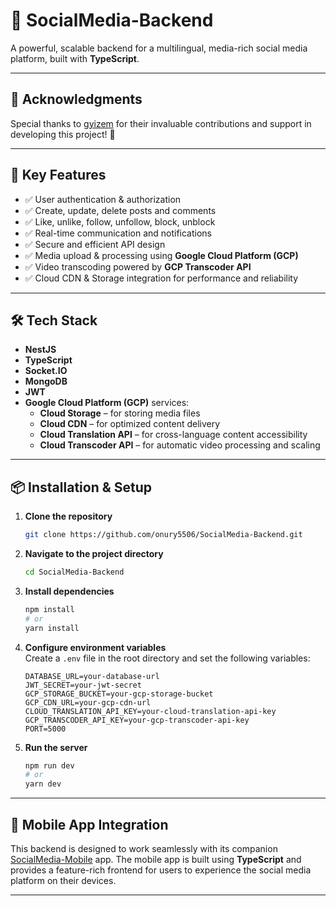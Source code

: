 # 🌟 SocialMedia-Backend

A powerful, scalable backend for a multilingual, media-rich social media platform, built with **TypeScript**.

---

## 🙌 Acknowledgments

Special thanks to [gyizem](https://github.com/gyizem) for their invaluable contributions and support in developing this project! 🎉

---

## 🚀 Key Features

- ✅ User authentication & authorization  
- ✅ Create, update, delete posts and comments  
- ✅ Like, unlike, follow, unfollow, block, unblock  
- ✅ Real-time communication and notifications  
- ✅ Secure and efficient API design  
- ✅ Media upload & processing using **Google Cloud Platform (GCP)**  
- ✅ Video transcoding powered by **GCP Transcoder API**  
- ✅ Cloud CDN & Storage integration for performance and reliability  

---

## 🛠️ Tech Stack

- **NestJS**
- **TypeScript**
- **Socket.IO**
- **MongoDB**
- **JWT**
- **Google Cloud Platform (GCP)** services:
  - **Cloud Storage** – for storing media files  
  - **Cloud CDN** – for optimized content delivery  
  - **Cloud Translation API** – for cross-language content accessibility  
  - **Cloud Transcoder API** – for automatic video processing and scaling  

---

## 📦 Installation & Setup

1. **Clone the repository**  
   ```bash
   git clone https://github.com/onury5506/SocialMedia-Backend.git
   ```

2. **Navigate to the project directory**  
   ```bash
   cd SocialMedia-Backend
   ```

3. **Install dependencies**  
   ```bash
   npm install
   # or
   yarn install
   ```

4. **Configure environment variables**  
   Create a `.env` file in the root directory and set the following variables:
   ```env
   DATABASE_URL=your-database-url
   JWT_SECRET=your-jwt-secret
   GCP_STORAGE_BUCKET=your-gcp-storage-bucket
   GCP_CDN_URL=your-gcp-cdn-url
   CLOUD_TRANSLATION_API_KEY=your-cloud-translation-api-key
   GCP_TRANSCODER_API_KEY=your-gcp-transcoder-api-key
   PORT=5000
   ```

5. **Run the server**  
   ```bash
   npm run dev
   # or
   yarn dev
   ```

---

## 📱 Mobile App Integration

This backend is designed to work seamlessly with its companion [SocialMedia-Mobile](https://github.com/gyizem/SocialMediaApp-Mobile) app. The mobile app is built using **TypeScript** and provides a feature-rich frontend for users to experience the social media platform on their devices.

---
